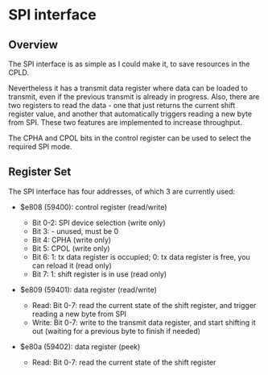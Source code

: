 
# SPI interface

## Overview

The SPI interface is as simple as I could make it, to save resources in the CPLD.

Nevertheless it has a transmit data register where data can be loaded to transmit, even if the
previous transmit is already in progress.
Also, there are two registers to read the data - one that just returns the current shift register value,
and another that automatically triggers reading a new byte from SPI.
These two features are implemented to increase throughput.

The CPHA and CPOL bits in the control register can be used to select the required SPI mode.

## Register Set

The SPI interface has four addresses, of which 3 are currently used:

- $e808 (59400): control register (read/write)
  - Bit 0-2: SPI device selection (write only)
  - Bit 3: - unused, must be 0
  - Bit 4: CPHA (write only)
  - Bit 5: CPOL (write only)
  - Bit 6: 1: tx data register is occupied; 0: tx data register is free, you can reload it (read only)
  - Bit 7: 1: shift register is in use (read only)

- $e809 (59401): data register (read/write)
  - Read: Bit 0-7: read the current state of the shift register, and trigger reading a new byte from SPI
  - Write: Bit 0-7: write to the transmit data register, and start shifting it out (waiting for a previous byte to finish if needed)

- $e80a (59402): data register (peek)
  - Read: Bit 0-7: read the current state of the shift register



